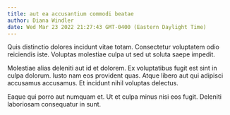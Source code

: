 ```yaml
---
title: aut ea accusantium commodi beatae
author: Diana Windler
date: Wed Mar 23 2022 21:27:43 GMT-0400 (Eastern Daylight Time)
---
```

Quis distinctio dolores incidunt vitae totam. Consectetur voluptatem odio reiciendis iste. Voluptas molestiae culpa ut sed ut soluta saepe impedit.

 Molestiae alias deleniti aut id et dolorem. Ex voluptatibus fugit est sint in culpa dolorum. Iusto nam eos provident quas. Atque libero aut qui adipisci accusamus accusamus. Et incidunt nihil voluptas delectus.

 Eaque qui porro aut numquam et. Ut et culpa minus nisi eos fugit. Deleniti laboriosam consequatur in sunt.